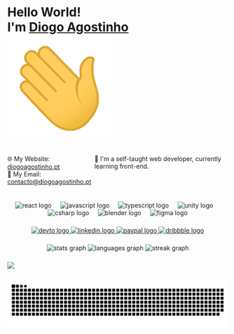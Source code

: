 <h1 align="left">Hello World! <br /> I'm <a href="https://twitter.com/agostinho_dev" target="_blank"><span style="font-weight: bold">Diogo Agostinho</a> <img src="https://raw.githubusercontent.com/diogoagostinho/diogoagostinho/main/assets/hi.gif" /></span></h1>

<div style="display:flex; justify-content:space-between;">
    <p align="left" style="float:left">
        🌐 My Website: <a href="http://diogoagostinho.pt/" target="_blank">diogoagostinho.pt</a>     <br>
        📧 My Email: <a href="mailto:contacto@diogoagostinho.pt">contacto@diogoagostinho.pt</a>
    </p>
    <p align="left">🚀 I'm a self-taught web developer, currently learning front-end.</p>
</div>

###

<div align="center">
  <img src="https://cdn.jsdelivr.net/gh/devicons/devicon/icons/react/react-original.svg" height="40" alt="react logo"  />
  <img width="12" />
  <img src="https://cdn.jsdelivr.net/gh/devicons/devicon/icons/javascript/javascript-original.svg" height="40" alt="javascript logo"  />
  <img width="12" />
  <img src="https://cdn.jsdelivr.net/gh/devicons/devicon/icons/typescript/typescript-original.svg" height="40" alt="typescript logo"  />
  <img width="12" />
  <img src="https://cdn.simpleicons.org/unity/FFFFFF" height="40" alt="unity logo"  />
  <img width="12" />
  <img src="https://cdn.simpleicons.org/csharp/239120" height="40" alt="csharp logo"  />
  <img width="12" />
  <img src="https://cdn.simpleicons.org/blender/F5792A" height="40" alt="blender logo"  />
  <img width="12" />
  <img src="https://skillicons.dev/icons?i=figma" height="40" alt="figma logo"  />
</div>

###

<div align="center">
  <a href="https://dev.to/diogoagostinho" target="_blank">
    <img src="https://img.shields.io/static/v1?message=dev.to&logo=dev.to&label=&color=0A0A0A&logoColor=white&labelColor=&style=for-the-badge" height="30" alt="devto logo"  />
  </a>
  <a href="https://www.linkedin.com/in/diogo-agostinho-b99a33224/" target="_blank">
    <img src="https://img.shields.io/static/v1?message=LinkedIn&logo=linkedin&label=&color=0077B5&logoColor=white&labelColor=&style=for-the-badge" height="30" alt="linkedin logo"  />
  </a>
  <a href="https://www.paypal.com/paypalme/diogoagostinho02" target="_blank">
    <img src="https://img.shields.io/static/v1?message=PayPal&logo=paypal&label=&color=00457C&logoColor=white&labelColor=&style=for-the-badge" height="30" alt="paypal logo"  />
  </a>
  <a href="https://dribbble.com/diogoagostinho" target="_blank">
    <img src="https://img.shields.io/static/v1?message=Dribbble&logo=dribbble&label=&color=EA4C89&logoColor=white&labelColor=&style=for-the-badge" height="30" alt="dribbble logo"  />
  </a>
</div>

###

<div align="center">
  <img src="https://github-readme-stats.vercel.app/api?username=diogoagostinho&hide_title=false&hide_rank=false&show_icons=true&include_all_commits=true&count_private=true&disable_animations=false&theme=tokyonight&locale=en&hide_border=true&order=1" height="150" alt="stats graph"  />
  <img src="https://github-readme-stats.vercel.app/api/top-langs?username=diogoagostinho&locale=en&hide_title=false&layout=compact&card_width=320&langs_count=6&theme=tokyonight&hide_border=true&order=2" height="150" alt="languages graph"  />
  <img src="https://streak-stats.demolab.com?user=diogoagostinho&locale=en&mode=daily&theme=tokyonight&hide_border=true&border_radius=5&order=3" height="150" alt="streak graph"  />
</div>

###

![](https://github-profile-trophy.vercel.app/?username=diogoagostinho&theme=tokyonight&no-frame=true&no-bg=true&margin-w=4)

###

<img src="https://raw.githubusercontent.com/diogoagostinho/diogoagostinho/output/snake.svg" alt="Snake animation" />

